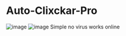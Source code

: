 # Auto-Clixckar-Pro
![image](https://github.com/user-attachments/assets/16433313-792c-40b7-908f-393cc43f1e83)
![image](https://github.com/user-attachments/assets/7953791c-6571-4920-8438-860d69e1d60b)
Simple no virus works online 
